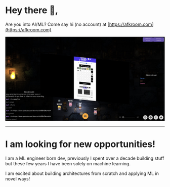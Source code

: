 
# Hey there 👋,

Are you into AI/ML? Come say hi (no account) at [https://afkroom.com](https://afkroom.com)

![alt text](afkroom.png)


---

# I am looking for new opportunities!


I am a ML engineer born dev, previously I spent over a decade building stuff but these few years I have been solely on machine learning.

I am excited about building architectures from scratch and applying ML in novel ways!
